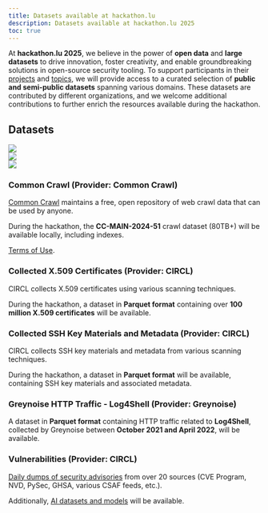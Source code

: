 ```yaml
---
title: Datasets available at hackathon.lu
description: Datasets available at hackathon.lu 2025
toc: true
---
```


At **hackathon.lu 2025**, we believe in the power of **open data** and **large datasets** to drive innovation, foster creativity, and enable groundbreaking solutions in open-source security tooling. To support participants in their [projects](/projects/) and [topics](/topics/), we will provide access to a curated selection of **public and semi-public datasets** spanning various domains. These datasets are contributed by different organizations, and we welcome additional contributions to further enrich the resources available during the hackathon.

## Datasets 

![](/images/greynoise-logo.svg)  
![](/images/circl-logo.png)  
![](/images/common-crawl.svg)  

### Common Crawl (Provider: Common Crawl)

[Common Crawl](https://commoncrawl.org/) maintains a free, open repository of web crawl data that can be used by anyone.

During the hackathon, the **CC-MAIN-2024-51** crawl dataset (80TB+) will be available locally, including indexes.

[Terms of Use](https://commoncrawl.org/terms-of-use).

### Collected X.509 Certificates (Provider: CIRCL)

CIRCL collects X.509 certificates using various scanning techniques.  

During the hackathon, a dataset in **Parquet format** containing over **100 million X.509 certificates** will be available.

### Collected SSH Key Materials and Metadata (Provider: CIRCL)

CIRCL collects SSH key materials and metadata from various scanning techniques.  

During the hackathon, a dataset in **Parquet format** will be available, containing SSH key materials and associated metadata.

### Greynoise HTTP Traffic - Log4Shell (Provider: Greynoise) 

A dataset in **Parquet format** containing HTTP traffic related to **Log4Shell**, collected by Greynoise between **October 2021 and April 2022**, will be available.

### Vulnerabilities (Provider: CIRCL)

[Daily dumps of security advisories](https://vulnerability.circl.lu/dumps/) from over 20 sources (CVE Program, NVD, PySec, GHSA, various CSAF feeds, etc.).

Additionally, [AI datasets and models](https://huggingface.co/CIRCL) will be available.

